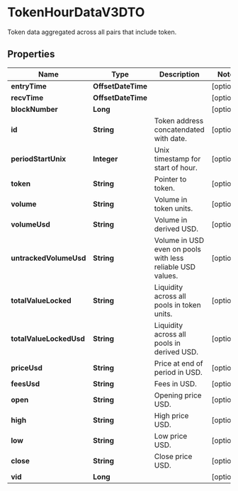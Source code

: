 

# TokenHourDataV3DTO

Token data aggregated across all pairs that include token.

## Properties

| Name | Type | Description | Notes |
|------------ | ------------- | ------------- | -------------|
|**entryTime** | **OffsetDateTime** |  |  [optional] |
|**recvTime** | **OffsetDateTime** |  |  [optional] |
|**blockNumber** | **Long** |  |  [optional] |
|**id** | **String** | Token address concatendated with date. |  [optional] |
|**periodStartUnix** | **Integer** | Unix timestamp for start of hour. |  [optional] |
|**token** | **String** | Pointer to token. |  [optional] |
|**volume** | **String** | Volume in token units. |  [optional] |
|**volumeUsd** | **String** | Volume in derived USD. |  [optional] |
|**untrackedVolumeUsd** | **String** | Volume in USD even on pools with less reliable USD values. |  [optional] |
|**totalValueLocked** | **String** | Liquidity across all pools in token units. |  [optional] |
|**totalValueLockedUsd** | **String** | Liquidity across all pools in derived USD. |  [optional] |
|**priceUsd** | **String** | Price at end of period in USD. |  [optional] |
|**feesUsd** | **String** | Fees in USD. |  [optional] |
|**open** | **String** | Opening price USD. |  [optional] |
|**high** | **String** | High price USD. |  [optional] |
|**low** | **String** | Low price USD. |  [optional] |
|**close** | **String** | Close price USD. |  [optional] |
|**vid** | **Long** |  |  [optional] |



